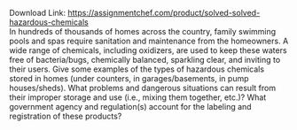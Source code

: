 Download Link: https://assignmentchef.com/product/solved-solved-hazardous-chemicals
<br>
In hundreds of thousands of homes across the country, family swimming pools and spas require sanitation and maintenance from the homeowners. A wide range of chemicals, including oxidizers, are used to keep these waters free of bacteria/bugs, chemically balanced, sparkling clear, and inviting to their users. Give some examples of the types of hazardous chemicals stored in homes (under counters, in garages/basements, in pump houses/sheds). What problems and dangerous situations can result from their improper storage and use (i.e., mixing them together, etc.)? What government agency and regulation(s) account for the labeling and registration of these products?